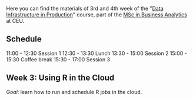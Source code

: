 Here you can find the materials of 3rd and 4th week of the "[Data Infrastructure in Production](https://economics.ceu.edu/courses/data-infrastructure-production-full-time)" course, part of the [MSc in Business Analytics](https://economics.ceu.edu/program/master-science-business-analytics) at CEU.

## Schedule

11:00 - 12:30 Session 1
12:30 - 13:30 Lunch
13:30 - 15:00 Session 2
15:00 - 15:30 Coffee break
15:30 - 17:00 Session 3

## Week 3: Using R in the Cloud

*Goal*: learn how to run and schedule R jobs in the cloud.
